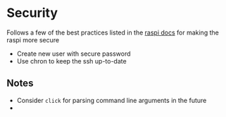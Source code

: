 # Security

Follows a few of the best practices listed in the [raspi docs](https://www.raspberrypi.org/documentation/configuration/security.md) for making the raspi more secure

- Create new user with secure password
- Use chron to keep the ssh up-to-date

## Notes

- Consider `click` for parsing command line arguments in the future
- ​